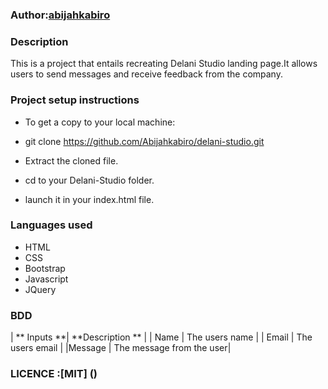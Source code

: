 ### Author:[abijahkabiro](https://github.com/Abijahkabiro)

### Description
This is a project that entails recreating Delani Studio  landing page.It  allows users to send messages and receive feedback from the company.

### Project setup instructions
* To get a copy to your local machine:

* git clone https://github.com/Abijahkabiro/delani-studio.git

* Extract the cloned file.

* cd to your  Delani-Studio folder.

* launch it in your index.html file.

### Languages used
* HTML
* CSS
* Bootstrap
* Javascript
* JQuery

### BDD

| **  Inputs **| **Description **         |
| Name         | The users name           |
| Email        | The users email          |
|Message       | The message from the user|

### LICENCE :[MIT] ()